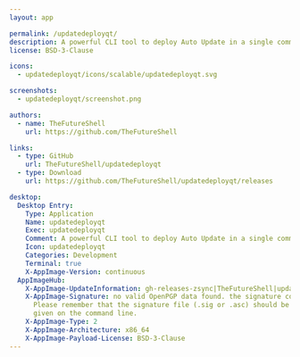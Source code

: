 ```yaml
---
layout: app

permalink: /updatedeployqt/
description: A powerful CLI tool to deploy Auto Update in a single command for Qt Applications
license: BSD-3-Clause

icons:
  - updatedeployqt/icons/scalable/updatedeployqt.svg

screenshots:
  - updatedeployqt/screenshot.png

authors:
  - name: TheFutureShell
    url: https://github.com/TheFutureShell

links:
  - type: GitHub
    url: TheFutureShell/updatedeployqt
  - type: Download
    url: https://github.com/TheFutureShell/updatedeployqt/releases

desktop:
  Desktop Entry:
    Type: Application
    Name: updatedeployqt
    Exec: updatedeployqt
    Comment: A powerful CLI tool to deploy Auto Update in a single command for Qt Applications
    Icon: updatedeployqt
    Categories: Development
    Terminal: true
    X-AppImage-Version: continuous
  AppImageHub:
    X-AppImage-UpdateInformation: gh-releases-zsync|TheFutureShell|updatedeployqt|continuous|updatedeployqt*-x86_64.AppImage.zsync
    X-AppImage-Signature: no valid OpenPGP data found. the signature could not be verified.
      Please remember that the signature file (.sig or .asc) should be the first file
      given on the command line.
    X-AppImage-Type: 2
    X-AppImage-Architecture: x86_64
    X-AppImage-Payload-License: BSD-3-Clause
---
```

